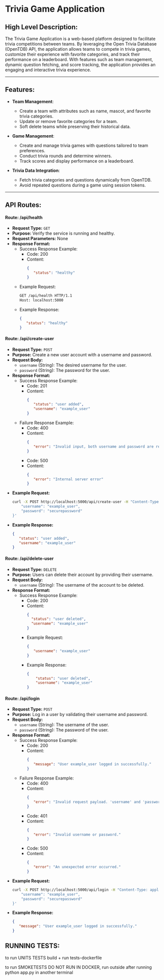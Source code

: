 # Trivia Game Application

## High Level Description:
The Trivia Game Application is a web-based platform designed to facilitate trivia competitions between teams. By leveraging the Open Trivia Database (OpenTDB) API, the application allows teams to compete in trivia games, customize their experience with favorite categories, and track their performance on a leaderboard. With features such as team management, dynamic question fetching, and score tracking, the application provides an engaging and interactive trivia experience.

---

## Features:

- **Team Management**:
  - Create a team with attributes such as name, mascot, and favorite trivia categories.
  - Update or remove favorite categories for a team.
  - Soft delete teams while preserving their historical data.
  
- **Game Management**:
  - Create and manage trivia games with questions tailored to team preferences.
  - Conduct trivia rounds and determine winners.
  - Track scores and display performance on a leaderboard.
  
- **Trivia Data Integration**:
  - Fetch trivia categories and questions dynamically from OpenTDB.
  - Avoid repeated questions during a game using session tokens.

---

## API Routes:

#### Route: /api/health
- **Request Type:** `GET`
- **Purpose:** Verify the service is running and healthy.
- **Request Parameters:** None
- **Response Format:**
    - Success Response Example:
        - Code: 200
        - Content:
            ```json
            {
               "status": "healthy"
            }
            ```
    - Example Request:
      ```bash
      GET /api/health HTTP/1.1
      Host: localhost:5000
      ```
    - Example Response:
      ```json
      {
         "status": "healthy"
      }
      ```
      
#### Route: /api/create-user
- **Request Type:** `POST`
- **Purpose:** Create a new user account with a username and password.
- **Request Body:**
    - `username` (String): The desired username for the user.
    - `password` (String): The password for the user.
- **Response Format:**
    - Success Response Example:
        - Code: 201
        - Content:
            ```json
            {
               "status": "user added",
               "username": "example_user"
            }
            ```
    - Failure Response Example:
        - Code: 400
        - Content:
            ```json
            {
               "error": "Invalid input, both username and password are required"
            }
            ```
        - Code: 500
        - Content:
            ```json
            {
               "error": "Internal server error"
            }
            ```
- **Example Request:**
    ```bash
    curl -X POST http://localhost:5000/api/create-user -H "Content-Type: application/json" -d '{
        "username": "example_user",
        "password": "securepassword"
    }'
    ```
- **Example Response:**
    ```json
    {
       "status": "user added",
       "username": "example_user"
    }
    ```
#### Route: /api/delete-user
- **Request Type:** `DELETE`
- **Purpose:** Users can delete their account by providing their username.
- **Request Body:**
    - `username` (String): The username of the account to be deleted.
- **Response Format:**
    - Success Response Example:
        - Code: 200
        - Content:
            ```json
            {
              "status": "user deleted",
              "username": "example_user"
            }
            ```
        - Example Request:
            ```json
            {
               "username": "example_user"
            }
            ```
        - Example Response:
            ```json
            {
                "status": "user deleted",
                "username": "example_user"
            }
            ```

#### Route: /api/login
- **Request Type:** `POST`
- **Purpose:** Log in a user by validating their username and password.
- **Request Body:**
    - `username` (String): The username of the user.
    - `password` (String): The password of the user.
- **Response Format:**
    - Success Response Example:
        - Code: 200
        - Content:
            ```json
            {
               "message": "User example_user logged in successfully."
            }
            ```
    - Failure Response Example:
        - Code: 400
        - Content:
            ```json
            {
               "error": "Invalid request payload. 'username' and 'password' are required."
            }
            ```
        - Code: 401
        - Content:
            ```json
            {
               "error": "Invalid username or password."
            }
            ```
        - Code: 500
        - Content:
            ```json
            {
               "error": "An unexpected error occurred."
            }
            ```
- **Example Request:**
    ```bash
    curl -X POST http://localhost:5000/api/login -H "Content-Type: application/json" -d '{
        "username": "example_user",
        "password": "securepassword"
    }'
    ```
- **Example Response:**
    ```json
    {
       "message": "User example_user logged in successfully."
    }
    ```

## RUNNING TESTS:

to run UNITS TESTS    build + run tests-dockerfile

to run SMOKETESTS     DO NOT RUN IN DOCKER, run outside after running python app.py in another terminal
